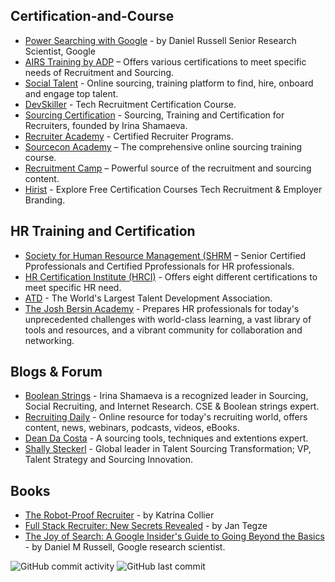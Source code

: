 ## Certification-and-Course ##

- [Power Searching with Google](https://coursebuilder.withgoogle.com/sample/course?use_last_location=true) - by Daniel Russell Senior Research Scientist, Google <br />
- [AIRS Training by ADP](https://airsdirectory.com/collections/certification) – Offers various certifications to meet specific needs of Recruitment and Sourcing.<br />
- [Social Talent]( https://personal.socialtalent.com/) - Online sourcing, training platform to find, hire, onboard and engage top talent.<br />
- [DevSkiller](https://devskiller.com/devskiller-tech-recruitment-certification-course/) - Tech Recruitment Certification Course. <br />
- [Sourcing Certification](https://sourcingcertification.com/) - Sourcing, Training and Certification for Recruiters, founded by Irina Shamaeva. <br />
- [Recruiter Academy](https://www.recruiteracademy.com/training/certified-recruiter-program/) - Certified Recruiter Programs. <br />
- [Sourcecon Academy](https://www.eretraining.com/p/sourcecon-academy) – The  comprehensive online sourcing training course. <br />
- [Recruitment Camp](https://recruitment.camp/courses) – Powerful source of the recruitment and sourcing content. <br />
- [Hirist](https://certify.hirist.com/) - Explore Free Certification Courses Tech Recruitment & Employer Branding. 


## HR Training and Certification ##

- [Society for Human Resource Management (SHRM](https://www.shrm.org/) – Senior Certified Pprofessionals and Certified Pprofessionals for HR professionals. <br />
- [HR Certification Institute (HRCI)](https://www.hrci.org/our-programs/our-certifications/overview) - Offers eight different certifications to meet specific HR need. <br />
- [ATD](https://www.td.org/) - The World's Largest Talent Development Association. <br />
- [The Josh Bersin Academy](https://bersinacademy.com/) - Prepares HR professionals for today's unprecedented challenges with world-class learning, a vast library of tools and resources, and a vibrant community for collaboration and networking. <br />

<h2>Blogs & Forum</h2>

- [Boolean Strings](https://booleanstrings.com/about/) - Irina Shamaeva is a recognized leader in Sourcing, Social Recruiting, and Internet Research. CSE & Boolean strings expert.
- [Recruiting Daily](https://recruitingdaily.com/) -  Online resource for today's recruiting world, offers content, news, webinars, podcasts, videos, eBooks.
- [Dean Da Costa](http://thesearchauthority.weebly.com/) - A sourcing tools, techniques and extentions expert.
- [Shally Steckerl](https://tsi-corp.com/overview/) - Global leader in Talent Sourcing Transformation; VP, Talent Strategy and Sourcing Innovation.

<h2>Books</h2>

- [The Robot-Proof Recruiter](https://www.amazon.co.in/Robot-Proof-Recruiter-Survival-Recruitment-Professionals/dp/0749493224/) - by Katrina Collier
- [Full Stack Recruiter: New Secrets Revealed](https://www.amazon.in/Full-Stack-Recruiter-Jan-Tegze/dp/8027076994/ref=sr_1_1)  - by Jan Tegze
- [The Joy of Search: A Google Insider's Guide to Going Beyond the Basics](https://www.amazon.in/Joy-Search-Google-Insiders-Beyond/dp/0262042878) - by Daniel M Russell, Google research scientist.






<img alt="GitHub commit activity" src="https://img.shields.io/github/commit-activity/m/nammoooo/Certification-and-Course?color=red&logo=github"> <img alt="GitHub last commit" src="https://img.shields.io/github/last-commit/nammoooo/Certification-and-Course?logo=Github">




